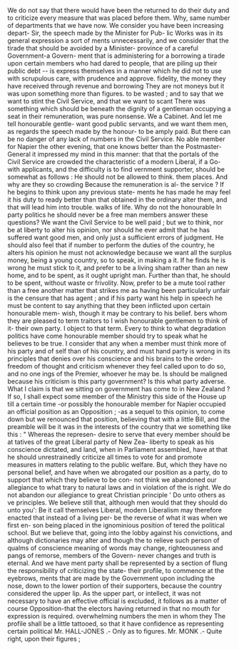 We do not say that there would have been the returned to do their duty and to criticize every measure that was placed before them. Why, same number of departments that we have now. We consider you have been increasing depart- Sir, the speech made by the Minister for Pub- lic Works was in its general expression a sort of ments unnecessarily, and we consider that the tirade that should be avoided by a Minister- province of a careful Government-a Govern- ment that is administering for a borrowing a tirade upon certain members who had dared to people, that are piling up their public debt -- is express themselves in a manner which he did not to use with scrupulous care, with prudence and approve. fidelity, the money they have received through revenue and borrowing They are not moneys but it was upon something more than figures. to be wasted ; and to say that we want to stint the Civil Service, and that we want to scant There was something which should be beneath the dignity of a gentleman occupying a seat in their remuneration, was pure nonsense. We a Cabinet. And let me tell honourable gentle- want good public servants, and we want them men, as regards the speech made by the honour- to be amply paid. But there can be no danger of any lack of numbers in the Civil Service. No able member for Napier the other evening, that one knows better than the Postmaster-General it impressed my mind in this manner: that that the portals of the Civil Service are crowded the characteristic of a modern Liberal, if a Go- with applicants, and the difficulty is to find vernment supporter, should be somewhat as follows : He should not be allowed to think. them places. And why are they so crowding Because the remuneration is al- the service ? If he begins to think upon any previous state- ments he has made he may feel it his duty to ready better than that obtained in the ordinary alter them, and that will lead him into trouble. walks of life. Why do not the honourable In party politics he should never be a free man members answer these questions? We want the Civil Service to be well paid ; but we to think, nor be at liberty to alter his opinion, nor should he ever admit that he has suffered want good men, and only just a sufficient errors of judgment. He should also feel that if number to perform the duties of the country, he alters his opinion he must not acknowledge because we want all the surplus money, being a young country, so to speak, in making a it. If he finds he is wrong he must stick to it, and prefer to be a living sham rather than an new home, and to be spent, as it ought upright man. Further than that, he should to be spent, without waste or frivolity. Now, prefer to be a mute tool rather than a free another matter that strikes me as having been particularly unfair is the censure that has agent ; and if his party want his help in speech he must be content to say anything that they been inflicted upon certain honourable mem- wish, though it may be contrary to his belief. bers whom they are pleased to term traitors to I wish honourable gentlemen to think of it- their own party. I object to that term. Every to think to what degradation politics have come honourable member should try to speak what he believes to be true. I consider that any when a member must think more of his party and of self than of his country, and must hand party is wrong in its principles that denies over his conscience and his brains to the order- freedom of thought and criticism whenever they feel called upon to do so, and no one ings of the Premier, whoever he may be. Is should be maligned because his criticism is this party government? Is this what party adverse. What I claim is that we sitting on government has come to in New Zealand ? If so, I shall expect some member of the Ministry this side of the House up till a certain time -or possibly the honourable member for Napier occupied an official position as an Opposition ; -as a sequel to this opinion, to come down but we renounced that position, believing that with a little Bill, and the preamble will be it was in the interests of the country that we something like this : " Whereas the represen- desire to serve that every member should be at tatives of the great Liberal party of New Zea- liberty to speak as his conscience dictated, and land, when in Parliament assembled, have at that he should unrestrainedly criticize all times to vote for and promote measures in matters relating to the public welfare. But, which they have no personal belief, and have when we abrogated our position as a party, do to support that which they believe to be con- not think we abandoned our allegiance to what trary to natural laws and in violation of the is right. We do not abandon our allegiance to great Christian principle ' Do unto others as ve principles. We believe still that, although men would that they should do unto you': Be it call themselves Liberal, modern Liberalism may therefore enacted that instead of a living per- be the reverse of what it was when we first en- son being placed in the ignominious position of tered the political school. But we believe that, going into the lobby against his convictions, and although dictionaries may alter and though the to relieve such person of qualms of conscience meaning of words may change, righteousness and pangs of remorse, members of the Govern- never changes and truth is eternal. And we have ment party shall be represented by a section of flung the responsibility of criticizing the state- their profile, to commence at the eyebrows, ments that are made by the Government upon including the nose, down to the lower portion of their supporters, because the country considered the upper lip. As the upper part, or intellect, it was not necessary to have an effective official is excluded, it follows as a matter of course Opposition-that the electors having returned in that no mouth for expression is required. overwhelming numbers the men in whom they The profile shall be a little tattooed, so that it have confidence as representing certain political Mr. HALL-JONES .- Only as to figures. Mr. MONK .- Quite right, upon their figures ; 